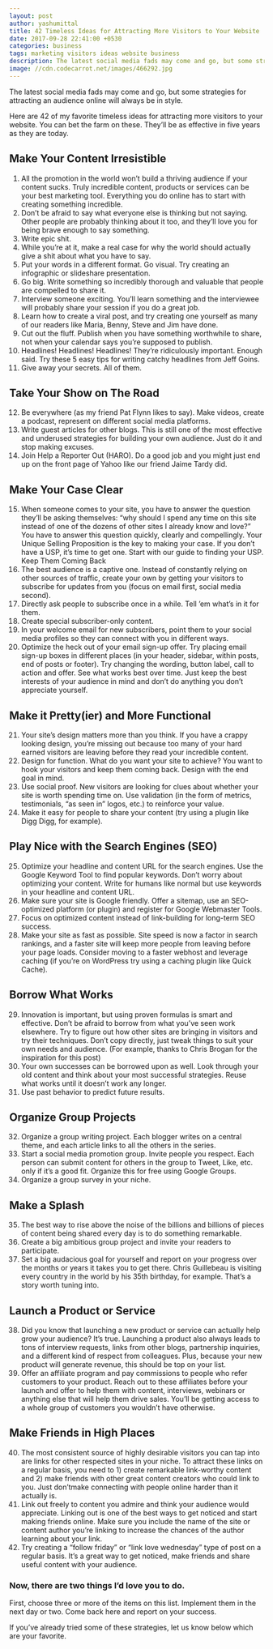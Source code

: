 ```yaml
---
layout: post
author: yashumittal
title: 42 Timeless Ideas for Attracting More Visitors to Your Website
date: 2017-09-28 22:41:00 +0530
categories: business
tags: marketing visitors ideas website business
description: The latest social media fads may come and go, but some strategies for attracting an audience online will always be in style. Here are 42 of my favorite
image: //cdn.codecarrot.net/images/466292.jpg
---
```


The latest social media fads may come and go, but some strategies for attracting an audience online will always be in style.

Here are 42 of my favorite timeless ideas for attracting more visitors to your website. You can bet the farm on these. They’ll be as effective in five years as they are today.

## Make Your Content Irresistible

1. All the promotion in the world won’t build a thriving audience if your content sucks. Truly incredible content, products or services can be your best marketing tool. Everything you do online has to start with creating something incredible.
2. Don’t be afraid to say what everyone else is thinking but not saying. Other people are probably thinking about it too, and they’ll love you for being brave enough to say something.
3. Write epic shit.
4. While you’re at it, make a real case for why the world should actually give a shit about what you have to say.
5. Put your words in a different format. Go visual. Try creating an infographic or slideshare presentation.
6. Go big. Write something so incredibly thorough and valuable that people are compelled to share it.
7. Interview someone exciting. You’ll learn something and the interviewee will probably share your session if you do a great job.
8. Learn how to create a viral post, and try creating one yourself as many of our readers like Maria, Benny, Steve and Jim have done.
9. Cut out the fluff. Publish when you have something worthwhile to share, not when your calendar says you’re supposed to publish.
10. Headlines! Headlines! Headlines! They’re ridiculously important. Enough said. Try these 5 easy tips for writing catchy headlines from Jeff Goins.
11. Give away your secrets. All of them.

## Take Your Show on The Road

12.	Be everywhere (as my friend Pat Flynn likes to say). Make videos, create a podcast, represent on different social media platforms.
13.	Write guest articles for other blogs. This is still one of the most effective and underused strategies for building your own audience. Just do it and stop making excuses.
14.	Join Help a Reporter Out (HARO). Do a good job and you might just end up on the front page of Yahoo like our friend Jaime Tardy did.

## Make Your Case Clear

15.	When someone comes to your site, you have to answer the question they’ll be asking themselves: “why should I spend any time on this site instead of one of the dozens of other sites I already know and love?” You have to answer this question quickly, clearly and compellingly. Your Unique Selling Proposition is the key to making your case. If you don’t have a USP, it’s time to get one. Start with our guide to finding your USP.
Keep Them Coming Back
16.	The best audience is a captive one. Instead of constantly relying on other sources of traffic, create your own by getting your visitors to subscribe for updates from you (focus on email first, social media second).
17.	Directly ask people to subscribe once in a while. Tell ’em what’s in it for them.
18.	Create special subscriber-only content.
19.	In your welcome email for new subscribers, point them to your social media profiles so they can connect with you in different ways.
20.	Optimize the heck out of your email sign-up offer. Try placing email sign-up boxes in different places (in your header, sidebar, within posts, end of posts or footer). Try changing the wording, button label, call to action and offer. See what works best over time. Just keep the best interests of your audience in mind and don’t do anything you don’t appreciate yourself.

## Make it Pretty(ier) and More Functional

21.	Your site’s design matters more than you think. If you have a crappy looking design, you’re missing out because too many of your hard earned visitors are leaving before they read your incredible content.
22.	Design for function. What do you want your site to achieve? You want to hook your visitors and keep them coming back. Design with the end goal in mind.
23.	Use social proof. New visitors are looking for clues about whether your site is worth spending time on. Use validation (in the form of metrics, testimonials, “as seen in” logos, etc.) to reinforce your value.
24.	Make it easy for people to share your content (try using a plugin like Digg Digg, for example).

## Play Nice with the Search Engines (SEO)

25.	Optimize your headline and content URL for the search engines. Use the Google Keyword Tool to find popular keywords. Don’t worry about optimizing your content. Write for humans like normal but use keywords in your headline and content URL.
26.	Make sure your site is Google friendly. Offer a sitemap, use an SEO-optimized platform (or plugin) and register for Google Webmaster Tools.
27.	Focus on optimized content instead of link-building for long-term SEO success.
28.	Make your site as fast as possible. Site speed is now a factor in search rankings, and a faster site will keep more people from leaving before your page loads. Consider moving to a faster webhost and leverage caching (if you’re on WordPress try using a caching plugin like Quick Cache).

## Borrow What Works

29.	Innovation is important, but using proven formulas is smart and effective. Don’t be afraid to borrow from what you’ve seen work elsewhere. Try to figure out how other sites are bringing in visitors and try their techniques. Don’t copy directly, just tweak things to suit your own needs and audience. (For example, thanks to Chris Brogan for the inspiration for this post)
30.	Your own successes can be borrowed upon as well. Look through your old content and think about your most successful strategies. Reuse what works until it doesn’t work any longer.
31.	Use past behavior to predict future results.

## Organize Group Projects

32.	Organize a group writing project. Each blogger writes on a central theme, and each article links to all the others in the series.
33.	Start a social media promotion group. Invite people you respect. Each person can submit content for others in the group to Tweet, Like, etc. only if it’s a good fit. Organize this for free using Google Groups.
34.	Organize a group survey in your niche.

## Make a Splash
35.	The best way to rise above the noise of the billions and billions of pieces of content being shared every day is to do something remarkable.
36.	Create a big ambitious group project and invite your readers to participate.
37.	Set a big audacious goal for yourself and report on your progress over the months or years it takes you to get there. Chris Guillebeau is visiting every country in the world by his 35th birthday, for example. That’s a story worth tuning into.

## Launch a Product or Service

38.	Did you know that launching a new product or service can actually help grow your audience? It’s true. Launching a product also always leads to tons of interview requests, links from other blogs, partnership inquiries, and a different kind of respect from colleagues. Plus, because your new product will generate revenue, this should be top on your list.
39.	Offer an affiliate program and pay commissions to people who refer customers to your product. Reach out to these affiliates before your launch and offer to help them with content, interviews, webinars or anything else that will help them drive sales. You’ll be getting access to a whole group of customers you wouldn’t have otherwise.

## Make Friends in High Places

40.	The most consistent source of highly desirable visitors you can tap into are links for other respected sites in your niche. To attract these links on a regular basis, you need to 1) create remarkable link-worthy content and 2) make friends with other great content creators who could link to you. Just don’tmake connecting with people online harder than it actually is.
41.	Link out freely to content you admire and think your audience would appreciate. Linking out is one of the best ways to get noticed and start making friends online. Make sure you include the name of the site or content author you’re linking to increase the chances of the author learning about your link.
42. Try creating a “follow friday” or “link love wednesday” type of post on a regular basis. It’s a great way to get noticed, make friends and share useful content with your audience.

### Now, there are two things I’d love you to do.

First, choose three or more of the items on this list. Implement them in the next day or two. Come back here and report on your success.

If you’ve already tried some of these strategies, let us know below which are your favorite.
